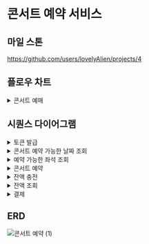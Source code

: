 # 콘서트 예약 서비스

## 마일 스톤
https://github.com/users/lovelyAlien/projects/4

## 플로우 차트
<details>
<summary> 콘서트 예매</summary>
<div>

<img src="https://github.com/user-attachments/assets/6a64ad30-4bb4-4f56-995e-d0d99590c9e9" width="70%" height="70%" />

</div>
</details>

## 시퀀스 다이어그램
<details>
<summary>토큰 발급</summary>
<div>

![Sequence diagram - 토큰 발급](https://github.com/user-attachments/assets/2db953ee-5434-4372-a4a6-e64e96dcd67a)

</div>
</details>

<details>
<summary>콘서트 예약 가능한 날짜 조회</summary>
<div>

![Sequence diagram - 예약 가능한 날짜 조회](https://github.com/user-attachments/assets/8eab97ec-15d4-4e19-8f90-55c00ad71109)

</div>
</details>

<details>
<summary>예약 가능한 좌석 조회</summary>
<div>

![Sequence diagram - 예약 가능한 좌석 조회](https://github.com/user-attachments/assets/ab82defe-fdce-4a8a-90e9-a029b94f00d1)

</div>
</details>

<details>
<summary>콘서트 예약</summary>
<div>

![Sequence diagram - 콘서트 예약](https://github.com/user-attachments/assets/bb0434c3-8b19-4724-ba48-43c5aaed82fc)

</div>
</details>

<details>
<summary>잔액 충전</summary>
<div>

![Sequence diagram - 잔액 충전](https://github.com/user-attachments/assets/79bc970e-bc0a-46ba-845e-d1335f350e65)

</div>
</details>

<details>
<summary>잔액 조회</summary>
<div>

![Sequence diagram - 잔액 조회](https://github.com/user-attachments/assets/a5a862fb-b357-46c7-899f-04c8065c3d88)

</div>
</details>

<details>
<summary>결제</summary>
<div>

![Sequence diagram - 결제](https://github.com/user-attachments/assets/a70dfe31-5baa-430f-8f26-ba9c9649b732)

</div>
</details>

## ERD
![콘서트 예약 (1)](https://github.com/user-attachments/assets/e6d5dd45-f392-44d8-953a-c3b8d096e979)


